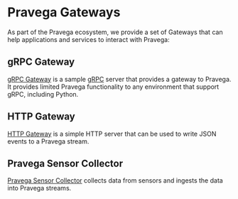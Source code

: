 <!--
Copyright Pravega Authors.

Licensed under the Apache License, Version 2.0 (the "License");
you may not use this file except in compliance with the License.
You may obtain a copy of the License at

    http://www.apache.org/licenses/LICENSE-2.0

Unless required by applicable law or agreed to in writing, software
distributed under the License is distributed on an "AS IS" BASIS,
WITHOUT WARRANTIES OR CONDITIONS OF ANY KIND, either express or implied.
See the License for the specific language governing permissions and
limitations under the License.
-->

# Pravega Gateways

As part of the Pravega ecosystem, we provide a set of Gateways that can help applications and services to
interact with Pravega:

## gRPC Gateway
[gRPC Gateway](https://github.com/pravega/pravega-grpc-gateway) is a sample [gRPC](https://grpc.io/) server 
that provides a gateway to Pravega. It provides limited Pravega functionality to any environment that support gRPC, 
including Python.

## HTTP Gateway
[HTTP Gateway](https://github.com/pravega/pravega-ingest-gateway) is a simple HTTP server that can be used to write 
JSON events to a Pravega stream.

## Pravega Sensor Collector
[Pravega Sensor Collector](https://github.com/pravega/pravega-sensor-collector) collects data from sensors
and ingests the data into Pravega streams.